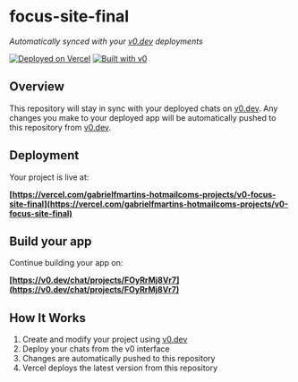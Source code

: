 # focus-site-final

*Automatically synced with your [v0.dev](https://v0.dev) deployments*

[![Deployed on Vercel](https://img.shields.io/badge/Deployed%20on-Vercel-black?style=for-the-badge&logo=vercel)](https://vercel.com/gabrielfmartins-hotmailcoms-projects/v0-focus-site-final)
[![Built with v0](https://img.shields.io/badge/Built%20with-v0.dev-black?style=for-the-badge)](https://v0.dev/chat/projects/FOyRrMj8Vr7)

## Overview

This repository will stay in sync with your deployed chats on [v0.dev](https://v0.dev).
Any changes you make to your deployed app will be automatically pushed to this repository from [v0.dev](https://v0.dev).

## Deployment

Your project is live at:

**[https://vercel.com/gabrielfmartins-hotmailcoms-projects/v0-focus-site-final](https://vercel.com/gabrielfmartins-hotmailcoms-projects/v0-focus-site-final)**

## Build your app

Continue building your app on:

**[https://v0.dev/chat/projects/FOyRrMj8Vr7](https://v0.dev/chat/projects/FOyRrMj8Vr7)**

## How It Works

1. Create and modify your project using [v0.dev](https://v0.dev)
2. Deploy your chats from the v0 interface
3. Changes are automatically pushed to this repository
4. Vercel deploys the latest version from this repository